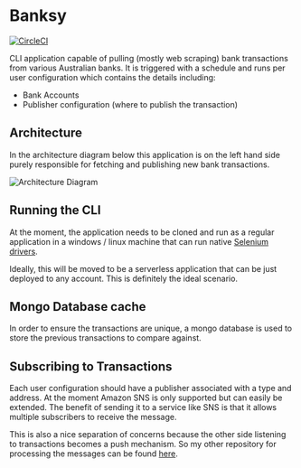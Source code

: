 # Banksy

[![CircleCI](https://circleci.com/gh/dejanvasic85/banksy.svg?style=svg)](https://circleci.com/gh/dejanvasic85/banksy)

CLI application capable of pulling (mostly web scraping) bank transactions from various Australian banks. It is triggered with a schedule and runs per user configuration which contains the details including: 

- Bank Accounts
- Publisher configuration (where to publish the transaction)

## Architecture

In the architecture diagram below this application is on the left hand side purely responsible for fetching and publishing new bank transactions.

![Architecture Diagram](https://drive.google.com/file/d/1orR5fQEn99HU-6cKs8hh9JQznay0Qzy_/view?usp=sharing)

## Running the CLI

At the moment, the application needs to be cloned and run as a regular application in a windows / linux machine that can run native [Selenium drivers](https://www.npmjs.com/package/selenium-webdriver). 

Ideally, this will be moved to be a serverless application that can be just deployed to any account. This is definitely the ideal scenario.


## Mongo Database cache

In order to ensure the transactions are unique, a mongo database is used to store the previous transactions to compare against. 

## Subscribing to Transactions

Each user configuration should have a publisher associated with a type and address. At the moment Amazon SNS is only supported but can easily be extended. The benefit of sending it to a service like SNS is that it allows multiple subscribers to receive the message. 

This is also a nice separation of concerns because the other side listening to transactions becomes a push mechanism. So my other repository for processing the messages can be found [here](https://github.com/dejanvasic85/banksy-ynab).